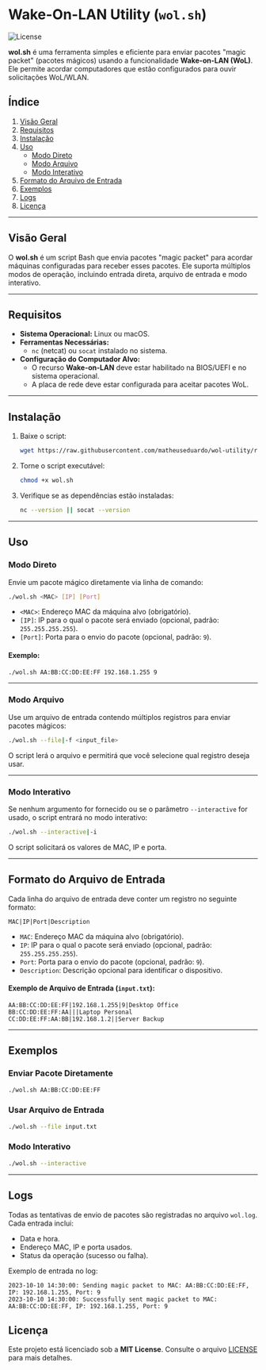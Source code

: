 # Wake-On-LAN Utility (`wol.sh`)

![License](https://img.shields.io/badge/license-MIT-blue.svg)

**wol.sh** é uma ferramenta simples e eficiente para enviar pacotes "magic packet" (pacotes mágicos) usando a funcionalidade **Wake-on-LAN (WoL)**. Ele permite acordar computadores que estão configurados para ouvir solicitações WoL/WLAN.

## Índice
1. [Visão Geral](#visão-geral)
2. [Requisitos](#requisitos)
3. [Instalação](#instalação)
4. [Uso](#uso)
   - [Modo Direto](#modo-direto)
   - [Modo Arquivo](#modo-arquivo)
   - [Modo Interativo](#modo-interativo)
5. [Formato do Arquivo de Entrada](#formato-do-arquivo-de-entrada)
6. [Exemplos](#exemplos)
7. [Logs](#logs)
8. [Licença](#licença)

---

## Visão Geral

O **wol.sh** é um script Bash que envia pacotes "magic packet" para acordar máquinas configuradas para receber esses pacotes. Ele suporta múltiplos modos de operação, incluindo entrada direta, arquivo de entrada e modo interativo.

---

## Requisitos

- **Sistema Operacional:** Linux ou macOS.
- **Ferramentas Necessárias:**
  - `nc` (netcat) ou `socat` instalado no sistema.
- **Configuração do Computador Alvo:**
  - O recurso **Wake-on-LAN** deve estar habilitado na BIOS/UEFI e no sistema operacional.
  - A placa de rede deve estar configurada para aceitar pacotes WoL.

---

## Instalação

1. Baixe o script:
   ```bash
   wget https://raw.githubusercontent.com/matheuseduardo/wol-utility/refs/heads/main/wol.sh
   ```
2. Torne o script executável:
   ```bash
   chmod +x wol.sh
   ```
3. Verifique se as dependências estão instaladas:
   ```bash
   nc --version || socat --version
   ```

---

## Uso

### Modo Direto

Envie um pacote mágico diretamente via linha de comando:

```bash
./wol.sh <MAC> [IP] [Port]
```

- `<MAC>`: Endereço MAC da máquina alvo (obrigatório).
- `[IP]`: IP para o qual o pacote será enviado (opcional, padrão: `255.255.255.255`).
- `[Port]`: Porta para o envio do pacote (opcional, padrão: `9`).

#### Exemplo:
```bash
./wol.sh AA:BB:CC:DD:EE:FF 192.168.1.255 9
```

---

### Modo Arquivo

Use um arquivo de entrada contendo múltiplos registros para enviar pacotes mágicos:

```bash
./wol.sh --file|-f <input_file>
```

O script lerá o arquivo e permitirá que você selecione qual registro deseja usar.

---

### Modo Interativo

Se nenhum argumento for fornecido ou se o parâmetro `--interactive` for usado, o script entrará no modo interativo:

```bash
./wol.sh --interactive|-i
```

O script solicitará os valores de MAC, IP e porta.

---

## Formato do Arquivo de Entrada

Cada linha do arquivo de entrada deve conter um registro no seguinte formato:

```
MAC|IP|Port|Description
```

- `MAC`: Endereço MAC da máquina alvo (obrigatório).
- `IP`: IP para o qual o pacote será enviado (opcional, padrão: `255.255.255.255`).
- `Port`: Porta para o envio do pacote (opcional, padrão: `9`).
- `Description`: Descrição opcional para identificar o dispositivo.

#### Exemplo de Arquivo de Entrada (`input.txt`):
```
AA:BB:CC:DD:EE:FF|192.168.1.255|9|Desktop Office
BB:CC:DD:EE:FF:AA|||Laptop Personal
CC:DD:EE:FF:AA:BB|192.168.1.2||Server Backup
```

---

## Exemplos

### Enviar Pacote Diretamente
```bash
./wol.sh AA:BB:CC:DD:EE:FF
```

### Usar Arquivo de Entrada
```bash
./wol.sh --file input.txt
```

### Modo Interativo
```bash
./wol.sh --interactive
```

---

## Logs

Todas as tentativas de envio de pacotes são registradas no arquivo `wol.log`. Cada entrada inclui:
- Data e hora.
- Endereço MAC, IP e porta usados.
- Status da operação (sucesso ou falha).

Exemplo de entrada no log:
```
2023-10-10 14:30:00: Sending magic packet to MAC: AA:BB:CC:DD:EE:FF, IP: 192.168.1.255, Port: 9
2023-10-10 14:30:00: Successfully sent magic packet to MAC: AA:BB:CC:DD:EE:FF, IP: 192.168.1.255, Port: 9
```

## Licença

Este projeto está licenciado sob a **MIT License**. Consulte o arquivo [LICENSE](LICENSE) para mais detalhes.
